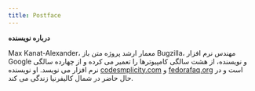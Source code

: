 ```yaml
---
title: Postface
---
```

**درباره نویسنده**

Max Kanat-Alexander، معمار ارشد پروژه متن باز Bugzilla، مهندس نرم افزار Google و نویسنده، از هشت سالگی کامپیوترها را تعمیر می کرده و از چهارده سالگی نرم افزار می نویسد.
 او نویسنده [codesmplicity.com](http://www.codesmplicity.com) و [fedorafaq.org](http://www.fedorafaq.org) است و در حال حاضر در شمال کالیفرنیا زندگی می کند.